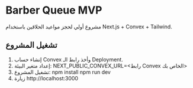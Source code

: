 # Barber Queue MVP
مشروع أولي لحجز مواعيد الحلاقين باستخدام Next.js + Convex + Tailwind.

## تشغيل المشروع
1. إنشاء حساب Convex وأخذ رابط الـ Deployment.
2. إعداد متغير البيئة:
   NEXT_PUBLIC_CONVEX_URL=<رابط Convex الخاص بك>
3. تشغيل المشروع:
   npm install
   npm run dev
4. زيارة http://localhost:3000
